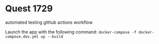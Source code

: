# Quest 1729
automated testing
github actions workflow

Launch the app with the following command: `docker-compose -f docker-compose.dev.yml up --build`
